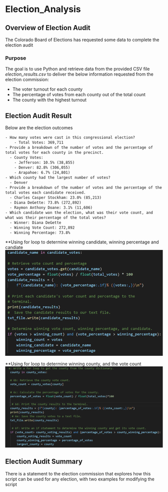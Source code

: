 # Election_Analysis

## Overview of Election Audit
The Colorado Board of Elections has requested some data to complete the election audit
### Purpose
The goal is to use Python and retrieve data from the provided CSV file *election_results.csv* to deliver the below information requested from the election commission:

  - The voter turnout for each county
  - The percentage of votes from each county out of the total count
  - The county with the highest turnout

## Election Audit Result
Below are the election outcomes
```
- How many votes were cast in this congressional election?
    - Total Votes: 369,711
- Provide a breakdown of the number of votes and the percentage of total votes for each county in the precinct.
  - County Votes:
    - Jefferson: 10.5% (38,855)
    - Denver: 82.8% (306,055)
    - Arapahoe: 6.7% (24,801)
- Which county had the largest number of votes?
  - Denver
- Provide a breakdown of the number of votes and the percentage of the total votes each candidate received.
  - Charles Casper Stockham: 23.0% (85,213)
  - Diana DeGette: 73.8% (272,892)
  - Raymon Anthony Doane: 3.1% (11,606)
- Which candidate won the election, what was their vote count, and what was their percentage of the total votes?
  - Winner: Diana DeGette
  - Winning Vote Count: 272,892
  - Winning Percentage: 73.8%
```
**Using for loop to determine winning candidate, winning percentage and candiate
![](Resources/candidate_count_python_codebreakdown.png)

**Using for loop to determine winning county, and the vote count
![](Resources/county_count_python_codebreakdown.png)


## Election Audit Summary
There is a statement to the election commission that explores how this script can be used for any election, with two examples for modifying the script
